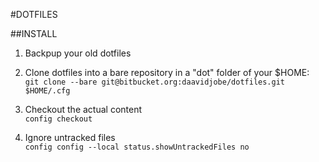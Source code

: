 #DOTFILES

##INSTALL

1. Backpup your old dotfiles

2. Clone dotfiles into a bare repository in a "dot" folder of your $HOME:  
```git clone --bare git@bitbucket.org:daavidjobe/dotfiles.git $HOME/.cfg```

3. Checkout the actual content  
```config checkout```

4. Ignore untracked files  
```config config --local status.showUntrackedFiles no```

